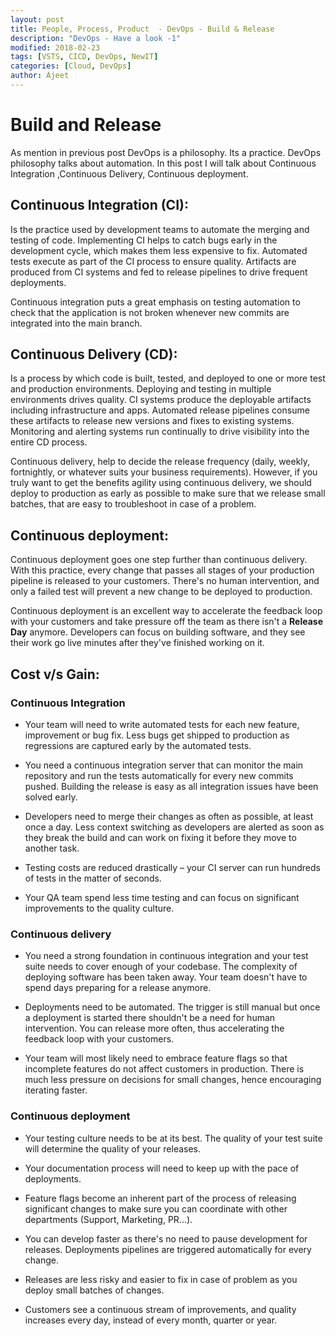 ```yaml
---
layout: post
title: People, Process, Product  - DevOps - Build & Release
description: "DevOps - Have a look -1"
modified: 2018-02-23
tags: [VSTS, CICD, DevOps, NewIT]
categories: [Cloud, DevOps]
author: Ajeet
---
```


# Build and Release

As mention in previous post DevOps is a philosophy. Its a  practice. 
DevOps philosophy talks about automation. In this post I will talk about Continuous Integration ,Continuous Delivery, Continuous deployment. 

<!--more-->

## Continuous Integration (CI):
Is the practice used by development teams to automate the merging and testing of code. Implementing CI helps to catch bugs early in the development cycle, which makes them less expensive to fix. Automated tests execute as part of the CI process to ensure quality. Artifacts are produced from CI systems and fed to release pipelines to drive frequent deployments. 

Continuous integration puts a great emphasis on testing automation to check that the application is not broken whenever new commits are integrated into the main branch.


## Continuous Delivery (CD):
Is a process by which code is built, tested, and deployed to one or more test and production environments. Deploying and testing in multiple environments drives quality. CI systems produce the deployable artifacts including infrastructure and apps. Automated release pipelines consume these artifacts to release new versions and fixes to existing systems. Monitoring and alerting systems run continually to drive visibility into the entire CD process. 

Continuous delivery, help to decide the release frequency (daily, weekly, fortnightly, or whatever suits your business requirements). However, if you truly want to get the benefits agility using continuous delivery, we should deploy to production as early as possible to make sure that we release small batches, that are easy to troubleshoot in case of a problem.

## Continuous deployment:
Continuous deployment goes one step further than continuous delivery. With this practice, every change that passes all stages of your production pipeline is released to your customers. There's no human intervention, and only a failed test will prevent a new change to be deployed to production.

Continuous deployment is an excellent way to accelerate the feedback loop with your customers and take pressure off the team as there isn't a **Release Day** anymore. Developers can focus on building software, and they see their work go live minutes after they've finished working on it.

## Cost v/s Gain:

### Continuous Integration

*   Your team will need to write automated tests for each new feature, improvement or bug fix. Less bugs get shipped to production as regressions are captured early by the automated tests.

* You need a continuous integration server that can monitor the main repository and run the tests automatically for every new commits pushed. Building the release is easy as all integration issues have been solved early.

* Developers need to merge their changes as often as possible, at least once a day. Less context switching as developers are alerted as soon as they break the build and can work on fixing it before they move to another task.

* Testing costs are reduced drastically – your CI server can run hundreds of tests in the matter of seconds.

* Your QA team spend less time testing and can focus on significant improvements to the quality culture.

### Continuous delivery

	
* You need a strong foundation in continuous integration and your test suite needs to cover enough of your codebase. The complexity of deploying software has been taken away. Your team doesn't have to spend days preparing for a release anymore.

* Deployments need to be automated. The trigger is still manual but once a deployment is started there shouldn't be a need for human intervention. You can release more often, thus accelerating the feedback loop with your customers.

* Your team will most likely need to embrace feature flags so that incomplete features do not affect customers in production. There is much less pressure on decisions for small changes, hence encouraging iterating faster.

### Continuous deployment

*   Your testing culture needs to be at its best. The quality of your test suite will determine the quality of your releases.

*  Your documentation process will need to keep up with the pace of deployments.

*   Feature flags become an inherent part of the process of releasing significant changes to make sure you can coordinate with other departments (Support, Marketing, PR...).

*   You can develop faster as there's no need to pause development for releases. Deployments pipelines are triggered automatically for every change.

*   Releases are less risky and easier to fix in case of problem as you deploy small batches of changes.

*   Customers see a continuous stream of improvements, and quality increases every day, instead of every month, quarter or year.